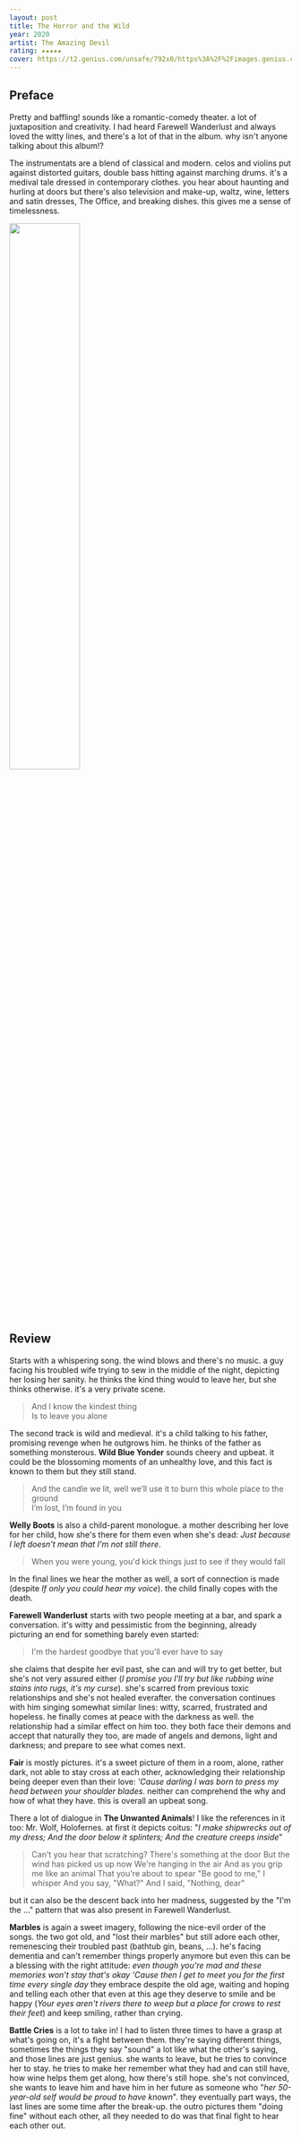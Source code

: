 ```yaml
---
layout: post
title: The Horror and the Wild
year: 2020
artist: The Amazing Devil 
rating: ★★★★★
cover: https://t2.genius.com/unsafe/792x0/https%3A%2F%2Fimages.genius.com%2F0c189d731444426c9f5c18e621b391cc.960x960x1.jpg
---
```


## Preface
Pretty and baffling! sounds like a romantic-comedy theater. a lot of juxtaposition and creativity. I had heard Farewell Wanderlust and always loved the witty lines, and there's a lot of that in the album. why isn't anyone talking about this album!?

The instrumentats are a blend of classical and modern. celos and violins put against distorted guitars, double bass hitting against marching drums. it's a medival tale dressed in contemporary clothes. you hear about haunting and hurling at doors but there's also television and make-up, waltz, wine, letters and satin dresses, The Office, and breaking dishes. this gives me a sense of timelessness.

<img src="https://github.com/user-attachments/assets/981fa1d7-4435-44e0-b91a-a7573152f8e8" width="50%" />


## Review
Starts with a whispering song. the wind blows and there's no music. a guy facing his troubled wife trying to sew in the middle of the night, depicting her losing her sanity. he thinks the kind thing would to leave her, but she thinks otherwise. it's a very private scene.
> And I know the kindest thing  
> Is to leave you alone

The second track is wild and medieval. it's a child talking to his father, promising revenge when he outgrows him. he thinks of the father as something monsterous. **Wild Blue Yonder** sounds cheery and upbeat. it could be the blossoming moments of an unhealthy love, and this fact is known to them but they still stand.
> And the candle we lit, well we’ll use it to burn this whole place to the ground  
> I’m lost, I’m found in you

**Welly Boots** is also a child-parent monologue. a mother describing her love for her child, how she's there for them even when she's dead: _Just because I left doesn't mean that I'm not still there_.
> When you were young, you'd kick things just to see if they would fall

In the final lines we hear the mother as well, a sort of connection is made (despite _If only you could hear my voice_). the child finally copes with the death.

**Farewell Wanderlust** starts with two people meeting at a bar, and spark a conversation. it's witty and pessimistic from the beginning, already picturing an end for something barely even started:
> I'm the hardest goodbye that you'll ever have to say

she claims that despite her evil past, she can and will try to get better, but she's not very assured either (_I promise you I'll try but like rubbing wine stains into rugs, it's my curse_). she's scarred from previous toxic relationships and she's not healed everafter. the conversation continues with him singing somewhat similar lines: witty, scarred, frustrated and hopeless. he finally comes at peace with the darkness as well. the relationship had a similar effect on him too. they both face their demons and accept that naturally they too, are made of angels and demons, light and darkness; and prepare to see what comes next.

**Fair** is mostly pictures. it's a sweet picture of them in a room, alone, rather dark, not able to stay cross at each other, acknowledging their relationship being deeper even than their love: _'Cause darling I was born to press my head between your shoulder blades_. neither can comprehend the why and how of what they have. this is overall an upbeat song.

There a lot of dialogue in **The Unwanted Animals**! I like the references in it too: Mr. Wolf, Holofernes. at first it depicts coitus: "_I make shipwrecks out of my dress; And the door below it splinters; And the creature creeps inside_"
> Can't you hear that scratching?
> There's something at the door
> But the wind has picked us up now
> We're hanging in the air
> And as you grip me like an animal
> That you're about to spear
> "Be good to me," I whisper
> And you say, "What?"
> And I said, "Nothing, dear"

but it can also be the descent back into her madness, suggested by the "I'm the ..." pattern that was also present in Farewell Wanderlust.

**Marbles** is again a sweet imagery, following the nice-evil order of the songs. the two got old, and "lost their marbles" but still adore each other, remenescing their troubled past (bathtub gin, beans, ...). he's facing dementia and can't remember things properly anymore but even this can be a blessing with the right attitude: _even though you're mad and these memories won't stay that's okay 'Cause then I get to meet you for the first time every single day_
they embrace despite the old age, waiting and hoping and telling each other that even at this age they deserve to smile and be happy (_Your eyes aren't rivers there to weep but a place for crows to rest their feet_) and keep smiling, rather than crying.

**Battle Cries** is a lot to take in! I had to listen three times to have a grasp at what's going on, it's a fight between them. they're saying different things, sometimes the things they say "sound" a lot like what the other's saying, and those lines are just genius. she wants to leave, but he tries to convince her to stay. he tries to make her remember what they had and can still have, how wine helps them get along, how there's still hope. she's not convinced, she wants to leave him and have him in her future as someone who "_her 50-year-old self would be proud to have known_". they eventually part ways, the last lines are some time after the break-up. the outro pictures them "doing fine" without each other, all they needed to do was that final fight to hear each other out.
